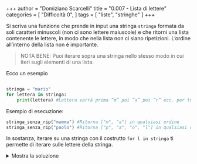 +++
author = "Domiziano Scarcelli"
title = "0.007 - Lista di lettere"
categories = [
    "Difficoltà 0",
]
tags = [
    "liste",
    "stringhe"
]
+++

Si scriva una funzione che prende in input una stringa `stringa` formata da soli caratteri minuscoli (non ci sono lettere maiuscole) e che ritorni una lista contenente le lettere, in modo che nella lista non ci siano ripetizioni. L’ordine all’interno della lista non è importante. 

> NOTA BENE: Puoi iterare sopra una stringa nello stesso modo in cui iteri sugli elementi di una lista.

Ecco un esempio
```python

stringa = "mario"
for lettera in stringa:
	print(lettera) #Lettera varrà prima “m” poi “a” poi “r” ecc. per tutte le lettere della stringa
```

Esempio di esecuzione:
```python
stringa_senza_rip("mamma") #Ritorna ["m", "a"] in qualsiasi ordine
stringa_senza_rip("paolo") #Ritorna ["p", "a", "o", "l"] in qualsiasi ordine 
```

In sostanza, iterare su una stringa con il costrutto `for l in stringa` ti permette di iterare sulle lettere della stringa.

<details>
<summary>Mostra la soluzione</summary>

```python
# Mantiene l’ordine delle lettere nella lista
def stringa_senza_rip(stringa):
    lista = []
    for lettera in stringa:
        if lettera not in lista:
            lista.append(lettera)
    return lista
```

```python
# L’ordine delle lettere nella lista finale è casuale
def stringa_senza_rip(stringa):
    return set(stringa)
```
</details>
